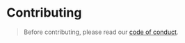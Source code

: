 # Contributing

> Before contributing, please read our [code of conduct](https://github.com/commercehub-oss/ssh-ca-server/blob/master/CODE_OF_CONDUCT.md).
